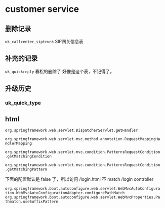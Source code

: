 # customer service

## 删除记录

`uk_callcenter_siptrunk` SIP网关信息表

## 补充的记录

`uk_quickreply` 春松的删除了 好像是这个表，不记得了。

## 升级历史

### uk_quick_type

## html

`org.springframework.web.servlet.DispatcherServlet.getHandler`

`org.springframework.web.servlet.mvc.method.annotation.RequestMappingHandlerMapping`

`org.springframework.web.servlet.mvc.condition.PatternsRequestCondition.getMatchingCondition`

`org.springframework.web.servlet.mvc.condition.PatternsRequestCondition.getMatchingPattern`

下面的配置默认是 false 了，所以访问 /login.html 不 match /login controller

`org.springframework.boot.autoconfigure.web.servlet.WebMvcAutoConfiguration.WebMvcAutoConfigurationAdapter.configurePathMatch`
`org.springframework.boot.autoconfigure.web.servlet.WebMvcProperties.Pathmatch.useSuffixPattern`
